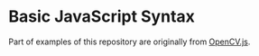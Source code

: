 # Basic JavaScript Syntax

Part of examples of this repository are originally from [OpenCV.js](https://docs.opencv.org/3.4.1/d5/d10/tutorial_js_root.html).
